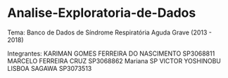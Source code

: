 # Analise-Exploratoria-de-Dados

Tema: Banco de Dados de Síndrome Respiratória Aguda Grave (2013 - 2018)

Integrantes:
KARIMAN GOMES FERREIRA DO NASCIMENTO SP3068811
MARCELO FERREIRA CRUZ SP3068862
Mariana SP
VICTOR YOSHINOBU LISBOA SAGAWA SP3073513
